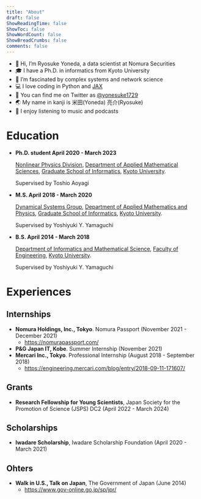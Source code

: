 ```yaml
---
title: "About"
draft: false
ShowReadingTime: false
ShowToc: false
ShowWordCount: false
ShowBreadCrumbs: false
comments: false
---
```


- 👋 Hi, I’m Ryosuke Yoneda, a data scientist at Nomura Securities
- 🎓 I have a Ph.D. in informatics from Kyoto University
- 🔬 I’m fascinated by complex systems and network science
- 💻 I love coding in Python and [JAX](https://github.com/google/jax)
- 📢 You can find me on Twitter as [@yonesuke1729](https://twitter.com/yonesuke1729)
- 🌏 My name in kanji is 米田(Yoneda) 亮介(Ryosuke)
- 🎵 I enjoy listening to music and podcasts

# Education
- **Ph.D. student April 2020 - March 2023**

    [Nonlinear Physics Division](https://www-np.acs.i.kyoto-u.ac.jp/),
    [Department of Applied Mathematical Sciences](http://www.acs.i.kyoto-u.ac.jp/),
    [Graduate School of Informatics](http://www.i.kyoto-u.ac.jp/),
    [Kyoto University](https://www.kyoto-u.ac.jp/).

    Supervised by Toshio Aoyagi
- **M.S. April 2018 - March 2020**

    [Dynamical Systems Group](http://yang.amp.i.kyoto-u.ac.jp/lab/jp/index.html),
    [Department of Applied Mathematics and Physics](http://www.amp.i.kyoto-u.ac.jp/),
    [Graduate School of Informatics](http://www.i.kyoto-u.ac.jp/),
    [Kyoto University](https://www.kyoto-u.ac.jp/).

    Supervised by Yoshiyuki Y. Yamaguchi
- **B.S. April 2014 - March 2018**

    [Department of Informatics and Mathematical Science](https://www.s-im.t.kyoto-u.ac.jp/ja),
    [Faculty of Engineering](https://www.t.kyoto-u.ac.jp/ja),
    [Kyoto University](https://www.kyoto-u.ac.jp/).

    Supervised by Yoshiyuki Y. Yamaguchi

# Experiences
## Internships
- **Nomura Holdings, Inc., Tokyo**. Nomura Passport (November 2021 - December 2021)
    - https://nomurapassport.com/
- **P&G Japan IT, Kobe**. Summer Internship (November 2021)
- **Mercari Inc., Tokyo**. Professional Internship (August 2018 - September 2018)
    - https://engineering.mercari.com/blog/entry/2018-09-11-171607/

## Grants
- **Research Fellowship for Young Scientists**, Japan Society for the Promotion of Science (JSPS) DC2 (April 2022 - March 2024)

## Scholarships
- **Iwadare Scholarship**, Iwadare Scholarship Foundation (April 2020 - March 2021)
## Ohters
- **Walk in U.S., Talk on Japan**, The Government of Japan (June 2014)
    - https://www.gov-online.go.jp/sp/jpr/

